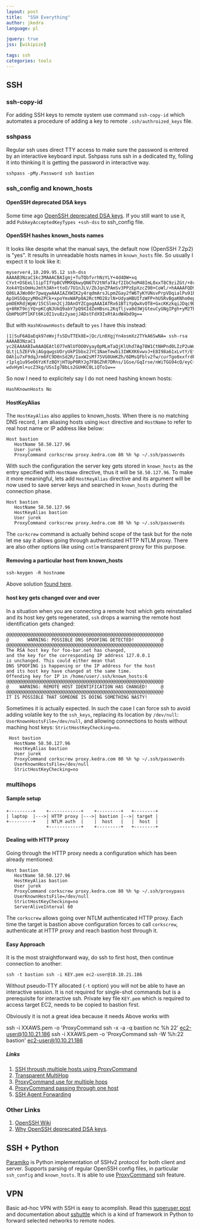 ```yaml
---
layout: post
title:  "SSH Everything"
author: jkedra
language: pl

jquery: true
jss: [wikipize]

tags: ssh
categories: tools
---
```


## SSH


### ssh-copy-id

For adding SSH keys to remote system use command `ssh-copy-id` which
automates a procedure of adding a key to remote `.ssh/authroized_keys` file.

### sshpass

Regular ssh uses direct TTY access to make sure the password is entered
by an interactive keyboard input. Sshpass runs ssh in a dedicated tty,
folling it into thinking it is getting the password in interactive way.

    sshpass -pMy.Password ssh bastion

### ssh_config and known_hosts

#### OpenSSH deprecated DSA keys

Some time ago [OpenSSH deprecated DSA keys][sshdsadepr].
If you still want to use it, add `PubkeyAcceptedKeyTypes +ssh-dss`
to ssh_config file.

#### OpenSSH hashes known_hosts names

It looks like despite what the manual says, the default now
(OpenSSH 7.2p2) is "yes".  It results in unreadable hosts
names in `known_hosts` file. So usually I expect it to look
like it:

    myserver4,10.209.95.12 ssh-dss AAAAB3NzaC1kc3MAAACBAIgmj+TuTQbfvrhNzYLY+4d4DW+xq
    CYxt+DSEeLl1ipTIfYpBCVMMXQkwyQN6TV2tNfaTAzf2IbChoM48ImL0xxT8C9ziZGt/+8rOqZAI5+C9
    Xok4YQsOmHuJmth3Ah+ttoO/7U1nJLV/ZbJqnZPAmSv3PPzEpXzcZ90+CoWl/+hAAAAFQD96WCuW9vKI
    Q86LAJWo00r7pwqywAAAIAZXWIK2y4rqdmArsJLpmZGay2fW6TyKYUNsvPrpVDqialPu91h4J4fsy92i
    Ap1HSSQqzyM0o2PCk+xpoYmxWAPp0A2RctMO28zlN+UdyaHBUIfzWFP+hUSRvBgaKNho0epVy0ed7mTs
    pmOEKRdjWpW/15CSlmn2CjJDAnOYZCgogAAAIATRx61BTiYpQwXvOT8+GxcKKzkqiJDqc9DMnePadAbk
    q+8RKT9njYQ+pKCqNJUkQ9abY7pQ9XIdZeHBsnL2KqTljva0d3WjGteuCyGNgIPgh+yM2TbvbbzwVCw1
    GbHPbUPT1KFt6Ki0I1vu8z2yaejJADstFdX9IxRtAsdW4bd9g==

But with `HashKnownHosts` default to `yes` I have this instead:

    |1|SuF6AQaEqk97eWxjfsSDuTTEk8E=|Qc/Ln0XgjYn4osmXz2TYkA6SwNA= ssh-rsa AAAAB3NzaC1
    yc2EAAAABIwAAAQEAtlO77eNlUfOO0Vyay0pMLmTaQjKlUhd7Ag78W1CtNHPnd0LIzP2uWdxgNvzgPhm
    QLtjL5ZEFVkjAGgqwgsUOryUkPIbbx2JYC1NaeTewbi3IWKXK6vwvJ+E8I98a61xLvtY/EfPnjL8OHok
    OAh1u7xF9dqJrm6FC9D0nSd2R/IaxW2sMf7SVG0UmKZh/6DMsQFblv2fw/curTgo0xxfrdP6hi8QGyVn
    r1plg1u9SeO6YzKfzBQYjHTUpP0RYJg7FBGZhR7DRns/1Gse/GqIrse/nWiTGG94cQ/eyC++/joCJhRP
    wdvHyml+ucZ3kg/USsIg7BbLs2GUHKC0LiQTo1w==

So now I need to explicitely say I do not need hashing known
hosts:

    HashKnownHosts No

#### HostKeyAlias

The `HostKeyAlias` also applies to known_hosts. When there is no matching DNS
record, I am aliasing hosts using `Host` directive and `HostName` to refer
to real host name or IP address like below:

    Host bastion
       HostName 58.50.127.96
       User jurek
       ProxyCommand corkscrew proxy.kedra.com 80 %h %p ~/.ssh/passwords

With such the configuration the server key gets stored in `known_hosts` as
the entry specified with `HostName` directive, thus it will be
`58.50.127.96`. To make it more meaningful, lets add `HostKeyAlias`
directive and its argument will be now used to save server keys and
searched in `known_hosts` during the connection phase.

    Host bastion
       HostName 58.50.127.96
       HostKeyAlias bastion
       User jurek
       ProxyCommand corkscrew proxy.kedra.com 80 %h %p ~/.ssh/passwords

The `corkcrew` command is actually behind scope of the task but for the note
let me say it allows going through authenticated HTTP NTLM proxy.
There are also other options like using `cntlm` transparent proxy for this
purpose.

#### Removing a particular host from known_hosts

    ssh-keygen -R hostname

Above solution [found here](https://askubuntu.com/questions/20865/is-it-possible-to-remove-a-particular-host-key-from-sshs-known-hosts-file).

#### host key gets changed over and over

In a situation when you are connecting a remote host which gets reinstalled
and its host key gets regenerated, `ssh` drops a warning the remote host
identification gets changed:

    @@@@@@@@@@@@@@@@@@@@@@@@@@@@@@@@@@@@@@@@@@@@@@@@@@@@@@@@@@@
    @       WARNING: POSSIBLE DNS SPOOFING DETECTED!          @
    @@@@@@@@@@@@@@@@@@@@@@@@@@@@@@@@@@@@@@@@@@@@@@@@@@@@@@@@@@@
    The RSA host key for foo-bar.net has changed,
    and the key for the corresponding IP address 127.0.0.1
    is unchanged. This could either mean that
    DNS SPOOFING is happening or the IP address for the host
    and its host key have changed at the same time.
    Offending key for IP in /home/user/.ssh/known_hosts:6
    @@@@@@@@@@@@@@@@@@@@@@@@@@@@@@@@@@@@@@@@@@@@@@@@@@@@@@@@@@@
    @    WARNING: REMOTE HOST IDENTIFICATION HAS CHANGED!     @
    @@@@@@@@@@@@@@@@@@@@@@@@@@@@@@@@@@@@@@@@@@@@@@@@@@@@@@@@@@@
    IT IS POSSIBLE THAT SOMEONE IS DOING SOMETHING NASTY!

Sometimes it is actually expected. In such the case I can force
ssh to avoid adding volatile key to the `ssh_keys`, replacing its
location by `/dev/null`: `UserKnownHostsFile=/dev/null`, and
allowing connections to hosts without maching host keys:
`StrictHostKeyChecking=no`.

     Host bastion
       HostName 58.50.127.96
       HostKeyAlias bastion
       User jurek
       ProxyCommand corkscrew proxy.kedra.com 80 %h %p ~/.ssh/passwords
       UserKnownHostsFile=/dev/null
       StrictHostKeyChecking=no

### multihops

#### Sample setup

    +---------+    +------------+    +---------+   +--------+
    | laptop  |--->| HTTP proxy |--->| bastion |-->| target |
    +---------+    | NTLM auth  |    |  host   |   |  host  |
                   +------------+    +---------+   +--------+

#### Dealing with HTTP proxy

Going through the HTTP proxy needs a configuration which
has been already mentioned:

    Host bastion
       HostName 58.50.127.96
       HostKeyAlias bastion
       User jurek
       ProxyCommand corkscrew proxy.kedra.com 80 %h %p ~/.ssh/proxypass
       UserKnownHostsFile=/dev/null
       StrictHostKeyChecking=no
       ServerAliveInterval 60

The `corkscrew` allows going over NTLM authenticated HTTP proxy.
Each time the target is bastion above configuration forces to call
`corkscrew`, authenticate at HTTP proxy and reach bastion host through it.

#### Easy Approach

It is the most straightforward way, do ssh to first host,
then continue connection to another:

    ssh -t bastion ssh -i KEY.pem ec2-user@10.10.21.186

Without pseudo-TTY allocated (`-t` option) you will not be able to have
an interactive session. It is not required for single-shot commands but
is a prerequisite for interactive ssh. Private key file `KEY.pem` which
is required to access target EC2, needs to be copied to bastion first.

Obviously it is not a great idea because it needs
Above works with




ssh -i XXAWS.pem -o 'ProxyCommand ssh -x -a -q bastion nc %h 22' ec2-user@10.10.21.186
ssh -i XXAWS.pem -o 'ProxyCommand ssh -W %h:22 bastion' ec2-user@10.10.21.186

##### Links

1. [SSH throush multiple hosts using ProxyCommand][multi1]
2. [Transparent MultiHop][multi2]
3. [ProxyCommand use for multiple hops][multi3]
4. [ProxyCommand passing through one host][multi4]
5. [SSH Agent Forwarding][multi5]

[multi1]: https://serverfault.com/questions/368266/ssh-through-multiple-hosts-using-proxycommand
[multi2]: http://sshmenu.sourceforge.net/articles/transparent-mulithop.html
[multi3]: https://unix.stackexchange.com/questions/317491/proxycommand-use-for-multiple-hops-and-prompt-authentication
[multi4]: https://www.cyberciti.biz/faq/linux-unix-ssh-proxycommand-passing-through-one-host-gateway-server/
[multi5]: http://www.unixwiz.net/techtips/ssh-agent-forwarding.html

### Other Links

1. [OpenSSH Wiki][openssh-wiki]
2. [Why OpenSSH deprecated DSA keys][sshdsadepr].

[openssh-wiki]: https://en.wikibooks.org/wiki/OpenSSH
[sshdsadepr]: http://security.stackexchange.com/questions/112802/why-openssh-deprecated-dsa-keys


## SSH + Python

[Paramiko][paramiko] is Python implementation of SSHv2 protocol for
both client and server. Supports parsing of regular OpenSSH config files,
in particular `ssh_config` and `known_hosts`. It is able to use
[ProxyCommand][paramiko-proxycommand] ssh feature.

[paramiko-proxycommand]: https://stackoverflow.com/questions/17681031/python-ssh-using-tor-proxy
[paramiko]: http://www.paramiko.org/

## VPN

Basic ad-hoc VPN with SSH is easy to acomplish.
Read this [superuser post][sshvpn1] and
documentation about [sshuttle][sshuttle] which is a kind
of framework in Python to forward selected networks to
remote nodes.



[sshvpn1]: http://superuser.com/questions/62303/how-can-i-tunnel-all-of-my-network-traffic-through-ssh
[sshuttle]: https://github.com/apenwarr/sshuttle/


